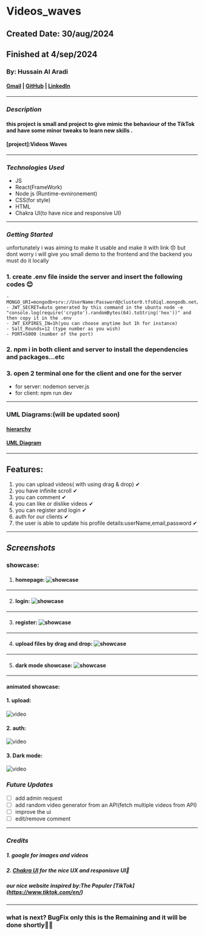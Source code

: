 # Videos_waves

## Created Date: 30/aug/2024

## Finished at 4/sep/2024

### By: Hussain Al Aradi

#### [Gmail](hussainaradi.ha@gmail.com) | [GitHub](https://github.com/HussainALAradi5) | [LinkedIn](https://www.linkedin.com/in/hussainalaradi/)

---

### **_Description_**

#### this project is small and project to give mimic the behaviour of the TikTok and have some minor tweaks to learn new skills .

#### [project]:Videos Waves

---

### **_Technologies Used_**

- JS
- React(FrameWork)
- Node js (Runtime-evnironement)
- CSS(for style)
- HTML
- Chakra UI(to have nice and responsive UI)

---

### **_Getting Started_**

unfortunately i was aiming to make it usable and make it with link 😞 but dont worry i will give you small demo to the frontend and the backend you must do it locally

#####

### 1. create .env file inside the server and insert the following codes 😊

```
- MONGO_URI=mongodb+srv://UserName:Password@cluster0.tfs0iql.mongodb.net/videos_waves
- JWT_SECRET=Auto generated by this command in the ubuntu node -e "console.log(require('crypto').randomBytes(64).toString('hex'))" and then copy it in the .env
- JWT_EXPIRES_IN=1h(you can choose anytime but 1h for instance)
- Salt_Rounds=12 (type number as you wish)
- PORT=5000 (number of the port)
```

### 2. npm i in both client and server to install the dependencies and packages...etc

### 3. open 2 terminal one for the client and one for the server

- for server: nodemon server.js
- for client: npm run dev

---

### UML Diagrams:(will be updated soon)

#### [hierarchy](./images/Videos_Waves%20-Hierarchy_Diagram.drawio.png)

#### [UML Diagram](<./images/Videos_Waves%20-UML_Diagram.drawio%20(1).png>)

---

## Features:

1. you can upload videos( with using drag & drop) ✔
2. you have infinite scroll ✔
3. you can comment ✔
4. you can like or dislike videos ✔
5. you can register and login ✔
6. auth for our clients ✔
7. the user is able to update his profile details:userName,email,password ✔

---

## **_Screenshots_**

### showcase:

1. #### homepage: ![showcase](./images/homePage.png)

---

2. #### login: ![showcase](./images/login.png)

---

3. #### register: ![showcase](./images/regsiter.png)

---

4. #### upload files by drag and drop: ![showcase](./images/upload.png)

---

5. #### dark mode showcase: ![showcase](./images/Dark%20mode.png)

---

#### animated showcase:

#### 1. upload:

![video](./images/upload.gif)

#### 2. auth:

![video](./images/auth.gif)

#### 3. Dark mode:

![video](./images/darkMode.gif)

### **_Future Updates_**

- [ ] add admin request
- [ ] add random video generator from an API(fetch multiple videos from API)
- [ ] improve the ui
- [ ] edit/remove comment
---

### **_Credits_**

##### 1. google for images and videos

##### 2. [Chakra UI](https://v2.chakra-ui.com/) for the nice UX and responisve UI🌊

##### our nice website inspired by:The Populer [TikTok] (https://www.tiktok.com/en/)

---

### what is next? BugFix only this is the Remaining and it will be done shortly🧙‍♂️
